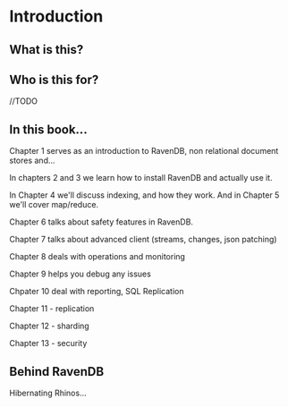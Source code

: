 
# Introduction

## What is this?

## Who is this for?

//TODO

## In this book...

Chapter 1 serves as an introduction to RavenDB, non relational document stores and...

In chapters 2 and 3 we learn how to install RavenDB and actually use it.

In Chapter 4 we'll discuss indexing, and how they work. And in Chapter 5 we'll cover map/reduce.

Chapter 6 talks about safety features in RavenDB.

Chapter 7 talks about advanced client (streams, changes, json patching)

Chapter 8 deals with operations and monitoring

Chapter 9 helps you debug any issues

Chpater 10 deal with reporting, SQL Replication

Chapter 11 - replication

Chapter 12 - sharding

Chapter 13 - security



## Behind RavenDB

Hibernating Rhinos...